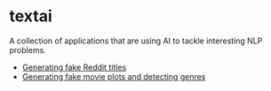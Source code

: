 # textai

A collection of applications that are using AI to tackle interesting NLP problems.

- [Generating fake Reddit titles](https://github.com/polakowo/textai/tree/master/RedditTitles)
- [Generating fake movie plots and detecting genres](https://github.com/polakowo/textai/tree/master/MoviePlots)
